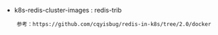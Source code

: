 - k8s-redis-cluster-images : redis-trib

````
	参考：https://github.com/cqyisbug/redis-in-k8s/tree/2.0/docker
````
